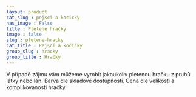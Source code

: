 ```yaml
---
layout: product
cat_slug : pejsci-a-kocicky
has_image : False
title : Pletené hračky
image : false
slug : pletene-hracky
cat_title : Pejsci a kočičky
group_slug : hracky
group_title : Hračky
---
```


V případě zájmu vám můžeme vyrobit jakoukoliv pletenou hračku z pruhů látky nebo lan. Barva dle skladové dostupnosti.  Cena dle velikosti a komplikovanosti hračky.

